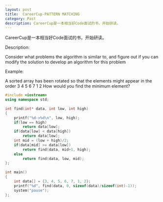 ```yaml
---
layout: post
title:  CareerCup-PATTERN MATCHING
category: Past
description: CareerCup是一本相当好Code面试的书，开始研读。
---
```


CareerCup是一本相当好Code面试的书，开始研读。

Description: 

Consider what problems the algorithm is similar to, and figure out if you can modify the solution to develop an algorithm for this problem 

Example:

 A sorted array has been rotated so that the elements might appear in the order 3 4 5 6 7 1 2 How would you find the minimum element?


```cpp
#include <iostream>  
using namespace std;  
  
int find(int* data, int low, int high)  
{  
    printf("%d->%d\n", low, high);  
    if(low == high)  
        return data[low];  
    if(data[low] < data[high])  
        return data[low];  
    int mid = (low + high)/2;  
    if(data[mid] >= data[low])  
        return find(data, mid+1, high);  
    else  
        return find(data, low, mid);  
};   
  
int main()  
{  
    int data[] = {3, 4, 5, 6, 7, 1, 2};  
    printf("%d", find(data, 0, sizeof(data)/sizeof(int)-1));  
    system("pause");   
};  
```